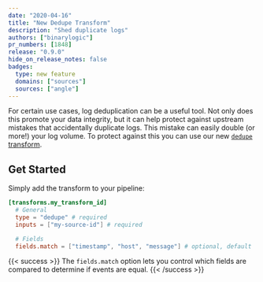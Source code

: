 ```yaml
---
date: "2020-04-16"
title: "New Dedupe Transform"
description: "Shed duplicate logs"
authors: ["binarylogic"]
pr_numbers: [1848]
release: "0.9.0"
hide_on_release_notes: false
badges:
  type: new feature
  domains: ["sources"]
  sources: ["angle"]
---
```


For certain use cases, log deduplication can be a useful tool. Not only does
this promote your data integrity, but it can help protect against upstream
mistakes that accidentally duplicate logs. This mistake can easily double
(or more!) your log volume. To protect against this you can use our new
[`dedupe` transform][docs.transforms.dedupe].

## Get Started

Simply add the transform to your pipeline:

```toml
[transforms.my_transform_id]
  # General
  type = "dedupe" # required
  inputs = ["my-source-id"] # required

  # Fields
  fields.match = ["timestamp", "host", "message"] # optional, default
```

{{< success >}}
The `fields.match` option lets you control which fields are compared to determine if events are equal.
{{< /success >}}

[docs.transforms.dedupe]: /docs/reference/configuration/transforms/dedupe/
